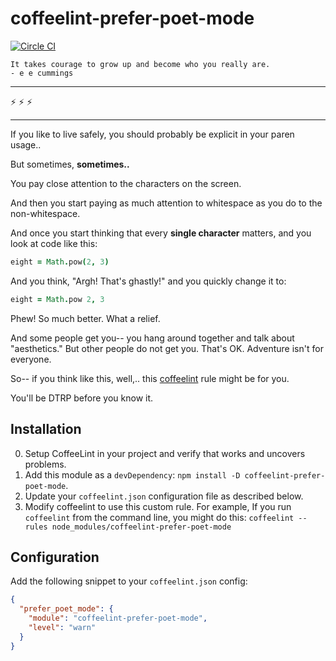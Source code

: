 # coffeelint-prefer-poet-mode

[![Circle CI](https://circleci.com/gh/jedcn/coffeelint-prefer-poet-mode.svg?style=svg)](https://circleci.com/gh/jedcn/coffeelint-prefer-poet-mode)

    It takes courage to grow up and become who you really are.
    - e e cummings

---

:zap: :zap: :zap:

---

If you like to live safely, you should probably be explicit in your
paren usage..

But sometimes, **sometimes..**

You pay close attention to the characters on the screen.

And then you start paying as much attention to whitespace as you do to
the non-whitespace.

And once you start thinking that every **single character** matters,
and you look at code like this:

```coffeescript
eight = Math.pow(2, 3)
```

And you think, "Argh! That's ghastly!" and you quickly change it to:

```coffeescript
eight = Math.pow 2, 3
```

Phew! So much better. What a relief.

And some people get you-- you hang around together and talk about
"aesthetics." But other people do not get you. That's OK. Adventure
isn't for everyone.

So-- if you think like this, well,.. this [coffeelint][coffeelint.org]
rule might be for you.

[coffeelint.org]: http://www.coffeelint.org/

You'll be DTRP before you know it.

## Installation

0. Setup CoffeeLint in your project and verify that works and uncovers
   problems.
1. Add this module as a `devDependency`: `npm install -D coffeelint-prefer-poet-mode`.
2. Update your `coffeelint.json` configuration file as described below.
3. Modify coffeelint to use this custom rule. For example, If you run
   `coffeelint` from the command line, you might do this: `coffeelint --rules
   node_modules/coffeelint-prefer-poet-mode`

## Configuration

Add the following snippet to your `coffeelint.json` config:

```json
{
  "prefer_poet_mode": {
    "module": "coffeelint-prefer-poet-mode",
    "level": "warn"
  }
}
```
